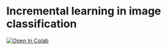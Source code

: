 # Incremental learning in image classification

[![Open In Colab](https://colab.research.google.com/assets/colab-badge.svg)](https://colab.research.google.com/github/manuelemacchia/incremental-learning-image-classification/blob/master)
